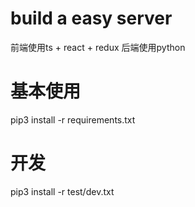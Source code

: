 # build a easy server

前端使用ts + react + redux
后端使用python

# 基本使用
pip3 install -r requirements.txt
# 开发
pip3 install -r test/dev.txt